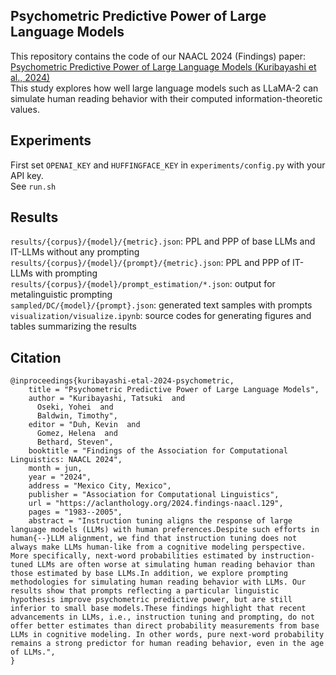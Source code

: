## Psychometric Predictive Power of Large Language Models
This repository contains the code of our NAACL 2024 (Findings) paper: [Psychometric Predictive Power of Large Language Models (Kuribayashi et al., 2024)](https://aclanthology.org/2024.findings-naacl.129/)  
This study explores how well large language models such as LLaMA-2 can simulate human reading behavior with their computed information-theoretic values.

## Experiments
First set `OPENAI_KEY` and `HUFFINGFACE_KEY` in `experiments/config.py`  with your API key.  
See `run.sh`

## Results
`results/{corpus}/{model}/{metric}.json`: PPL and PPP of base LLMs and IT-LLMs without any prompting  
`results/{corpus}/{model}/{prompt}/{metric}.json`: PPL and PPP of IT-LLMs with prompting  
`results/{corpus}/{model}/prompt_estimation/*.json`: output for metalinguistic prompting   
`sampled/DC/{model}/{prompt}.json`: generated text samples with prompts  
`visualization/visualize.ipynb`: source codes for generating figures and tables summarizing the results  

## Citation
```
@inproceedings{kuribayashi-etal-2024-psychometric,
    title = "Psychometric Predictive Power of Large Language Models",
    author = "Kuribayashi, Tatsuki  and
      Oseki, Yohei  and
      Baldwin, Timothy",
    editor = "Duh, Kevin  and
      Gomez, Helena  and
      Bethard, Steven",
    booktitle = "Findings of the Association for Computational Linguistics: NAACL 2024",
    month = jun,
    year = "2024",
    address = "Mexico City, Mexico",
    publisher = "Association for Computational Linguistics",
    url = "https://aclanthology.org/2024.findings-naacl.129",
    pages = "1983--2005",
    abstract = "Instruction tuning aligns the response of large language models (LLMs) with human preferences.Despite such efforts in human{--}LLM alignment, we find that instruction tuning does not always make LLMs human-like from a cognitive modeling perspective. More specifically, next-word probabilities estimated by instruction-tuned LLMs are often worse at simulating human reading behavior than those estimated by base LLMs.In addition, we explore prompting methodologies for simulating human reading behavior with LLMs. Our results show that prompts reflecting a particular linguistic hypothesis improve psychometric predictive power, but are still inferior to small base models.These findings highlight that recent advancements in LLMs, i.e., instruction tuning and prompting, do not offer better estimates than direct probability measurements from base LLMs in cognitive modeling. In other words, pure next-word probability remains a strong predictor for human reading behavior, even in the age of LLMs.",
}
```
